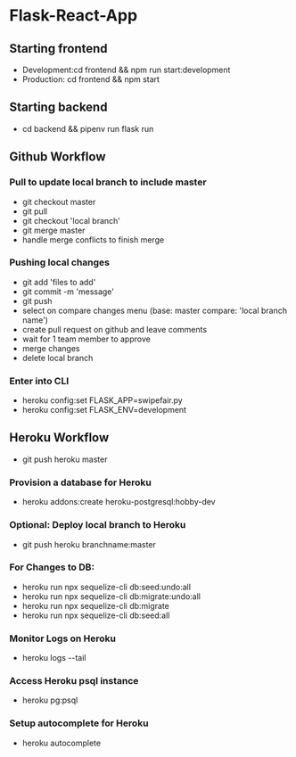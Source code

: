 # Flask-React-App
## Starting frontend
- Development:cd frontend && npm run start:development
- Production: cd frontend && npm start
## Starting backend
- cd backend && pipenv run flask run
## Github Workflow
### Pull to update local branch to include master
- git checkout master
- git pull
- git checkout 'local branch'
- git merge master
- handle merge conflicts to finish merge
### Pushing local changes
- git add 'files to add'
- git commit -m 'message'
- git push
- select on compare changes menu (base: master  compare: 'local branch name')
- create pull request on github and leave comments
- wait for 1 team member to approve
- merge changes
- delete local branch

### Enter into CLI
- heroku config:set FLASK_APP=swipefair.py
- heroku config:set FLASK_ENV=development
## Heroku Workflow
- git push heroku master

### Provision a database for Heroku
- heroku addons:create heroku-postgresql:hobby-dev

### Optional: Deploy local branch to Heroku
- git push heroku branchname:master


### For Changes to DB:
- heroku run npx sequelize-cli db:seed:undo:all
- heroku run npx sequelize-cli db:migrate:undo:all
- heroku run npx sequelize-cli db:migrate
- heroku run npx sequelize-cli db:seed:all

### Monitor Logs on Heroku
- heroku logs --tail

### Access Heroku psql instance
- heroku pg:psql

### Setup autocomplete for Heroku
- heroku autocomplete
